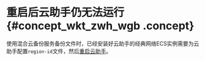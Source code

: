 # 重启后云助手仍无法运行 {#concept_wkt_zwh_wgb .concept}

使用混合云备份服务备份文件时，已经安装好云助手的经典网络ECS实例需要为云助手配置`region-id`文件，然后[重启云助手](../../../../intl.zh-CN/运维与监控/云助手/配置云助手客户端.md#section_rlc_n2x_ydb)。

